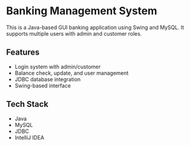 # Banking Management System

This is a Java-based GUI banking application using Swing and MySQL. It supports multiple users with admin and customer roles.

## Features

- Login system with admin/customer
- Balance check, update, and user management
- JDBC database integration
- Swing-based interface

## Tech Stack

- Java
- MySQL
- JDBC
- IntelliJ IDEA


